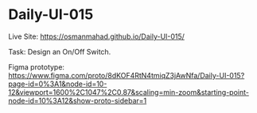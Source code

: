 # Daily-UI-015

Live Site: https://osmanmahad.github.io/Daily-UI-015/

Task: Design an On/Off Switch. 

Figma prototype: https://www.figma.com/proto/8dKOF4RtN4tmiqZ3jAwNfa/Daily-UI-015?page-id=0%3A1&node-id=10-12&viewport=1600%2C1047%2C0.87&scaling=min-zoom&starting-point-node-id=10%3A12&show-proto-sidebar=1
